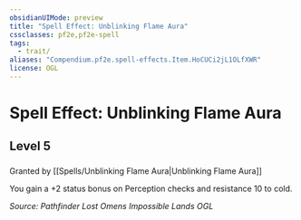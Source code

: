 ```yaml
---
obsidianUIMode: preview
title: "Spell Effect: Unblinking Flame Aura"
cssclasses: pf2e,pf2e-spell
tags:
  - trait/
aliases: "Compendium.pf2e.spell-effects.Item.HoCUCi2jL1OLfXWR"
license: OGL
---
```

# Spell Effect: Unblinking Flame Aura
## Level 5
### 






Granted by [[Spells/Unblinking Flame Aura|Unblinking Flame Aura]]

You gain a +2 status bonus on Perception checks and resistance 10 to cold.

*Source: Pathfinder Lost Omens Impossible Lands*
*OGL*